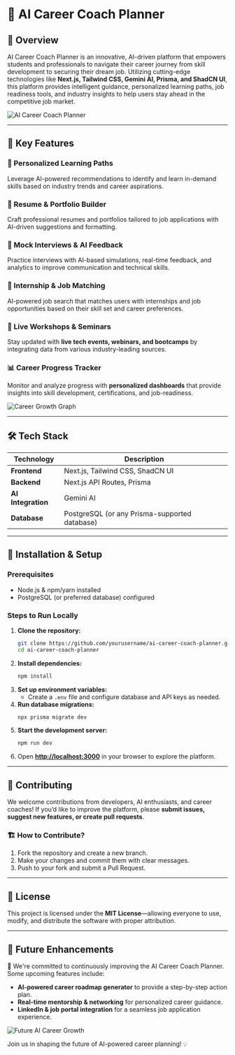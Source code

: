 # 🎯 AI Career Coach Planner

## 🚀 Overview
AI Career Coach Planner is an innovative, AI-driven platform that empowers students and professionals to navigate their career journey from skill development to securing their dream job. Utilizing cutting-edge technologies like **Next.js, Tailwind CSS, Gemini AI, Prisma, and ShadCN UI**, this platform provides intelligent guidance, personalized learning paths, job readiness tools, and industry insights to help users stay ahead in the competitive job market.

![AI Career Coach Planner](https://media.licdn.com/dms/image/v2/D4E12AQHam1errHLVFA/article-cover_image-shrink_720_1280/article-cover_image-shrink_720_1280/0/1708635599886?e=2147483647&v=beta&t=9-VZZe7ffpLHMvhojujEsju2y1bLGFcA1FiRdVpLfj0)

---

## 🌟 Key Features
### 🔹 Personalized Learning Paths
Leverage AI-powered recommendations to identify and learn in-demand skills based on industry trends and career aspirations.

### 📝 Resume & Portfolio Builder
Craft professional resumes and portfolios tailored to job applications with AI-driven suggestions and formatting.

### 🎤 Mock Interviews & AI Feedback
Practice interviews with AI-based simulations, real-time feedback, and analytics to improve communication and technical skills.

### 💼 Internship & Job Matching
AI-powered job search that matches users with internships and job opportunities based on their skill set and career preferences.

### 📅 Live Workshops & Seminars
Stay updated with **live tech events, webinars, and bootcamps** by integrating data from various industry-leading sources.

### 📊 Career Progress Tracker
Monitor and analyze progress with **personalized dashboards** that provide insights into skill development, certifications, and job-readiness.

![Career Growth Graph](https://ai-techpark.com/wp-content/uploads/2023/11/LatticeFlow-960x540.jpg)

---

## 🛠 Tech Stack
| Technology   | Description  |
|-------------|-------------|
| **Frontend**  | Next.js, Tailwind CSS, ShadCN UI |
| **Backend**   | Next.js API Routes, Prisma |
| **AI Integration** | Gemini AI |
| **Database**  | PostgreSQL (or any Prisma-supported database) |

---

## 🔧 Installation & Setup
### **Prerequisites**
- Node.js & npm/yarn installed
- PostgreSQL (or preferred database) configured

### **Steps to Run Locally**
1. **Clone the repository:**
   ```sh
   git clone https://github.com/yourusername/ai-career-coach-planner.git
   cd ai-career-coach-planner
   ```
2. **Install dependencies:**
   ```sh
   npm install
   ```
3. **Set up environment variables:**
   - Create a `.env` file and configure database and API keys as needed.
4. **Run database migrations:**
   ```sh
   npx prisma migrate dev
   ```
5. **Start the development server:**
   ```sh
   npm run dev
   ```
6. Open **[http://localhost:3000](http://localhost:3000)** in your browser to explore the platform.

---

## 🤝 Contributing
We welcome contributions from developers, AI enthusiasts, and career coaches! If you’d like to improve the platform, please **submit issues, suggest new features, or create pull requests**.

### 🏗 How to Contribute?
1. Fork the repository and create a new branch.
2. Make your changes and commit them with clear messages.
3. Push to your fork and submit a Pull Request.

---

## 📜 License
This project is licensed under the **MIT License**—allowing everyone to use, modify, and distribute the software with proper attribution.

---

## 🔮 Future Enhancements
🚀 We're committed to continuously improving the AI Career Coach Planner. Some upcoming features include:
- **AI-powered career roadmap generator** to provide a step-by-step action plan.
- **Real-time mentorship & networking** for personalized career guidance.
- **LinkedIn & job portal integration** for a seamless job application experience.

![Future AI Career Growth](https://media.licdn.com/dms/image/D4E12AQHy-rLMwUaUXg/article-cover_image-shrink_720_1280/0/1704813824581?e=2147483647&v=beta&t=mf0qQ8FfwS_3QW0dsluNsh2RsgBBYA4Z_ZYeiISvjTk)

Join us in shaping the future of AI-powered career planning! 💡